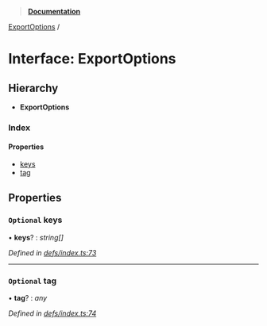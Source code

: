 > **[Documentation](../README.md)**

[ExportOptions](exportoptions.md) /

# Interface: ExportOptions

## Hierarchy

* **ExportOptions**

### Index

#### Properties

* [keys](exportoptions.md#optional-keys)
* [tag](exportoptions.md#optional-tag)

## Properties

### `Optional` keys

• **keys**? : *string[]*

*Defined in [defs/index.ts:73](https://github.com/badbatch/cachemap/blob/f0089aa/packages/core/src/defs/index.ts#L73)*

___

### `Optional` tag

• **tag**? : *any*

*Defined in [defs/index.ts:74](https://github.com/badbatch/cachemap/blob/f0089aa/packages/core/src/defs/index.ts#L74)*